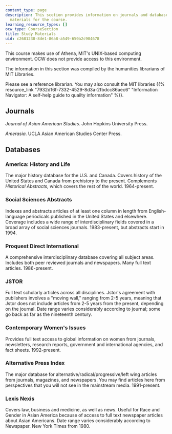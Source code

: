 ```yaml
---
content_type: page
description: This scetion provides information on journals and databases used as study
  materials for the course.
learning_resource_types: []
ocw_type: CourseSection
title: Study Materials
uid: c2681230-8de1-86a8-a549-650a2c904678
---
```


This course makes use of Athena, MIT's UNIX-based computing environment. OCW does not provide access to this environment.

The information in this section was compiled by the humanities librarians of MIT Libraries.

Please see a reference librarian. You may also consult the MIT libraries {{% resource_link "7932d16f-7332-4529-8d3a-2fbdcc86aec6" "Information Navigator: A self-help guide to quailty information" %}}.

Journals
--------

_Journal of Asian American Studies_. John Hopkins University Press.

_Amerasia_. UCLA Asian American Studies Center Press.

Databases
---------

### America: History and Life

The major history database for the U.S. and Canada. Covers history of the United States and Canada from prehistory to the present. Complements _Historical Abstracts_, which covers the rest of the world. 1964-present.

### Social Sciences Abstracts

Indexes and abstracts articles of at least one column in length from English-language periodicals published in the United States and elsewhere. Coverage includes a wide range of interdisciplinary fields covered in a broad array of social sciences journals. 1983-present, but abstracts start in 1994.

### Proquest Direct International

A comprehensive interdisciplinary database covering all subject areas. Includes both peer reviewed journals and newspapers. Many full text articles. 1986-present.

### JSTOR

Full text scholarly articles across all disciplines. Jstor's agreement with publishers involves a "moving wall," ranging from 2-5 years, meaning that Jstor does not include articles from 2-5 years from the present, depending on the journal. Date range varies considerably according to journal; some go back as far as the nineteenth century.

### Contemporary Women's Issues

Provides full text access to global information on women from journals, newsletters, research reports, government and international agencies, and fact sheets. 1992-present.

### Alternative Press Index

The major database for alternative/radical/progressive/left wing articles from journals, magazines, and newspapers. You may find articles here from perspectives that you will not see in the mainstream media. 1991-present.

### Lexis Nexis

Covers law, business and medicine, as well as news. Useful for Race and Gender in Asian America because of access to full text newspaper articles about Asian Americans. Date range varies considerably according to Newspaper. New York Times from 1980.